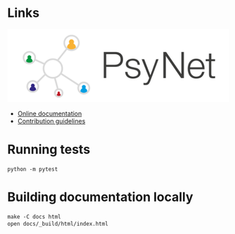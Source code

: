# Links

![Logo](psynet/resources/logo.svg)

- [Online documentation](https://computational-audition-lab.gitlab.io/psynet/)
- [Contribution guidelines](https://computational-audition-lab.gitlab.io/psynet/developer/basic_workflow.html)

# Running tests

```
python -m pytest
```

# Building documentation locally

```
make -C docs html
open docs/_build/html/index.html
```
